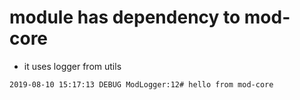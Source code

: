 # module has dependency to mod-core
* it uses logger from utils
```
2019-08-10 15:17:13 DEBUG ModLogger:12# hello from mod-core
```
